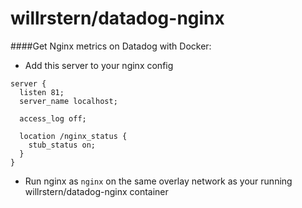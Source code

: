 # willrstern/datadog-nginx

####Get Nginx metrics on Datadog with Docker:

* Add this server to your nginx config

```
server {
  listen 81;
  server_name localhost;

  access_log off;

  location /nginx_status {
    stub_status on;
  }
}
```
* Run nginx as `nginx` on the same overlay network as your running willrstern/datadog-nginx container
